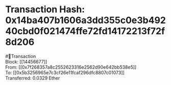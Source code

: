
Transaction Hash: 0x14ba407b1606a3dd355c0e3b49240cbd0f021474ffe72fd14172213f72f8d206
====================================================================================
  
#💸Transaction  
Block: [[14456677]]  
From: [[0x7f268357a8c2552623316e2562d90e642bb538e5]]  
To: [[0x5b3256965e7c3cf26e11fcaf296dfc8807c01073]]  
Transferred: 0.0329 Ether